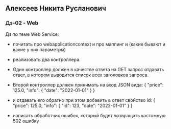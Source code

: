 ## Алексеев Никита Русланович

### Дз-02 - Web

Дз по теме Web Service:
* почитать про webapplicationcontext и про маппинг и (какие бывают и какие у них параметры)
* реализовать два контроллера.
* Один контроллер должен в качестве ответа на GET запрос отдавать ответ, в котором выводится список всех заголовков запроса.
* Второй контроллер должен принимать на вход JSON вида:
{
"price": 125.0,
"info": {
"date": "2022-01-01"
}
}

* и отдавать его обратно при этом добавить в ответ свойство id:
{
"price": 125.0,
"info": {
"id": 123,
"date": "2022-01-01"
}
}

* написать обработчик ошибок, который будет возвращать кастомную 502 ошибку